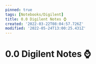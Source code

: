 ```yaml
---
pinned: true
tags: [Notebooks/Digilent]
title: 0.0 Digilent Notes ⌚
created: '2022-03-22T08:04:57.726Z'
modified: '2022-05-24T13:00:25.431Z'
---
```


# 0.0 Digilent Notes :watch: 

